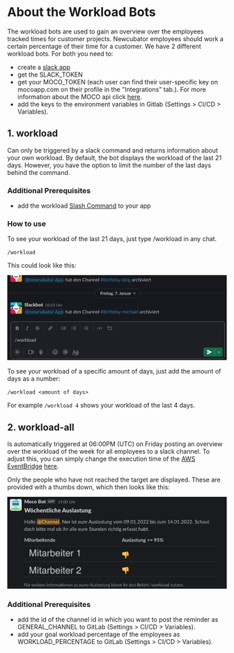 # About the Workload Bots

The workload bots are used to gain an overview over the employees tracked times for customer projects. Newcubator employees should work a
certain percentage of their time for a customer.
We have 2 different workload bots. For both you need to:

- create a [slack app](https://api.slack.com/authentication/basics)
- get the SLACK_TOKEN
- get your MOCO_TOKEN (each user can find their user-specific key on mocoapp.com on their profile in the "Integrations" tab.). For more information about the MOCO api click [here](https://github.com/hundertzehn/mocoapp-api-docs).
- add the keys to the environment variables in Gitlab (Settings > CI/CD > Variables).

## 1. workload

Can only be triggered by a slack command and returns information about your own workload.
By default, the bot displays the workload of the last 21 days. However, you have the option to limit the number of the last days behind the command.

### Additional Prerequisites

- add the workload [Slash Command](https://api.slack.com/interactivity/slash-commands) to your app

### How to use

To see your workload of the last 21 days, just type /workload in any chat.

```
/workload
```

This could look like this:

![workload](workload-gif.gif)

To see your workload of a specific amount of days, just add the amount of days as a number:

```
/workload <amount of days>
```

For example `/workload 4` shows your workload of the last 4 days.

## 2. workload-all

Is automatically triggered at 06:00PM (UTC) on Friday posting an overview over the workload of the week for all employees to a slack channel.
To adjust this, you can simply change the execution time of the [AWS EventBridge](https://docs.aws.amazon.com/eventbridge/) [here](https://gitlab.com/newcubator/micro-bots/-/blob/main/serverless.yml).

Only the people who have not reached the target are displayed. These are provided with a thumbs down, which then looks like this:

![workload-all](workload-all-image.png)

### Additional Prerequisites

- add the id of the channel id in which you want to post the reminder as GENERAL_CHANNEL to GitLab (Settings > CI/CD > Variables).
- add your goal workload percentage of the employees as WORKLOAD_PERCENTAGE to GitLab (Settings > CI/CD > Variables).
